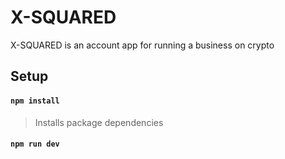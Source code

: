 # X-SQUARED

X-SQUARED is an account app for running a business on crypto

## Setup

#### `npm install`

> Installs package dependencies

#### `npm run dev`
